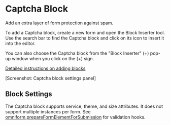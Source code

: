 # Captcha Block

Add an extra layer of form protection against spam.

To add a Captcha block, create a new form and open the Block Inserter tool. Use the search bar to find the Captcha block and click on its icon to insert it into the editor.

You can also choose the Captcha block from the "Block Inserter" (+) pop-up window when you click on the (+) sign.

[Detailed instructions on adding blocks](https://wordpress.org/documentation/article/adding-a-new-block/)

[Screenshot: Captcha block settings panel]

## Block Settings

The Captcha block supports service, theme, and size attributes. It does not support multiple instances per form. See [omniform.prepareFormElementForSubmission](../hooks/js-hooks.md) for validation hooks.